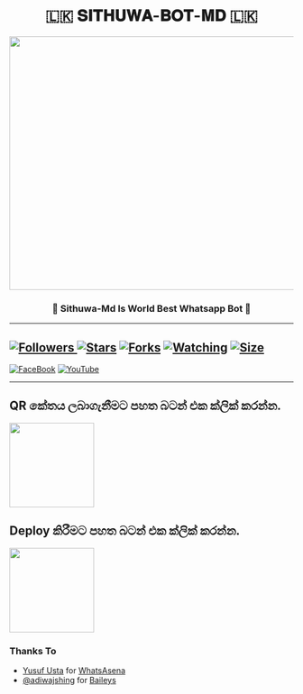 <div align="center"><h1>🇱🇰 𝐒𝐈𝐓𝐇𝐔𝐖𝐀-𝐁𝐎𝐓-𝐌𝐃 🇱🇰</h1><a href="https://github.com/Sithuwa/SITHUWA-BOT-MD"><img src="https://telegra.ph/file/8f29a27dd91a19c21ae69.jpg" width="650" height="450"></a><h3>👻 Sithuwa-Md Is World Best Whatsapp Bot 👻</h3></div>

***

<a href="https://github.com/Sithuwa/SITHUWA-BOT-MD"><img title="Followers" src="https://img.shields.io/github/followers/Sithuwa?e=flat-square">
<a href="https://github.com/Sithuwa/SITHUWA-BOT-MD/stargazers/"><img title="Stars" src="https://img.shields.io/github/stars/Sithuwa/SITHUWA-BOT-MD?color=blue&style=flat-square"></a>
<a href="https://github.com/Sithuwa/SITHUWA-BOT-MD/network/members"><img title="Forks" src="https://img.shields.io/github/forks/Sithuwa/SITHUWA-BOT-MD?color=red&style=flat-square"></a>
<a href="https://github.com/Sithuwa/SITHUWA-BOT-MD/watchers"><img title="Watching" src="https://img.shields.io/github/watchers/Sithuwa/SITHUWA-BOT-MD?label=Watchers&color=blue&style=flat-square"></a>
<a href="https://github.com/Sithuwa/SITHUWA-BOT-MD"><img title="Size" src="https://img.shields.io/github/repo-size/Sithuwa/SITHUWA-BOT-MD?style=flat-square&color=green"></a>
---
<a href="https://m.facebook.com/100049977400815/"><img alt="FaceBook" src="https://img.shields.io/badge/-FaceBook%20-lightgrey?style=for-the-badge&logo=facebook&logoColor=blue"/></a>
<a href="https://youtube.com/channel/UCEgTWUb2UBR1DCEopugA9Zg"><img alt="YouTube" src="https://img.shields.io/badge/-YouTube%20-lightgrey?style=for-the-badge&logo=YouTube&logoColor=red"/></a>

  
***

## QR කේතය ලබාගැනීමට පහත බටන් එක ක්ලික් කරන්න.

<div align="left"><a href="https://levanter.up.railway.app/md"><img src="https://repl.it/badge/github/quiec/whatsasena" width="150" ></a></div>

## Deploy කිරීමට පහත බටන් එක ක්ලික් කරන්න.
  
<div align="left"><a href="https://dashboard.heroku.com/new?template=https://github.com/Sithuwa/SITHUWA-BOT-MD"><img src="https://www.herokucdn.com/deploy/button.svg" width="150" ></a></div>
  
### Thanks To
  
- [Yusuf Usta](https://github.com/Quiec) for [WhatsAsena](https://github.com/yusufusta/WhatsAsena)
- [@adiwajshing](https://github.com/adiwajshing) for [Baileys](https://github.com/adiwajshing/Baileys)
